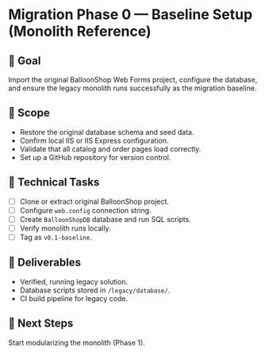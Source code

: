 # Migration Phase 0 — Baseline Setup (Monolith Reference)

## 🎯 Goal
Import the original BalloonShop Web Forms project, configure the database, and ensure the legacy monolith runs successfully as the migration baseline.

## 🧩 Scope
- Restore the original database schema and seed data.
- Confirm local IIS or IIS Express configuration.
- Validate that all catalog and order pages load correctly.
- Set up a GitHub repository for version control.

## 🧱 Technical Tasks
- [ ] Clone or extract original BalloonShop project.
- [ ] Configure `web.config` connection string.
- [ ] Create `BalloonShopDB` database and run SQL scripts.
- [ ] Verify monolith runs locally.
- [ ] Tag as `v0.1-baseline`.

## 🚀 Deliverables
- Verified, running legacy solution.
- Database scripts stored in `/legacy/database/`.
- CI build pipeline for legacy code.

## 🧩 Next Steps
Start modularizing the monolith (Phase 1).
